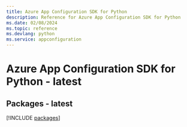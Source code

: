 ```yaml
---
title: Azure App Configuration SDK for Python
description: Reference for Azure App Configuration SDK for Python
ms.date: 02/08/2024
ms.topic: reference
ms.devlang: python
ms.service: appconfiguration
---
```

# Azure App Configuration SDK for Python - latest
## Packages - latest
[!INCLUDE [packages](app-configuration-index.md)]